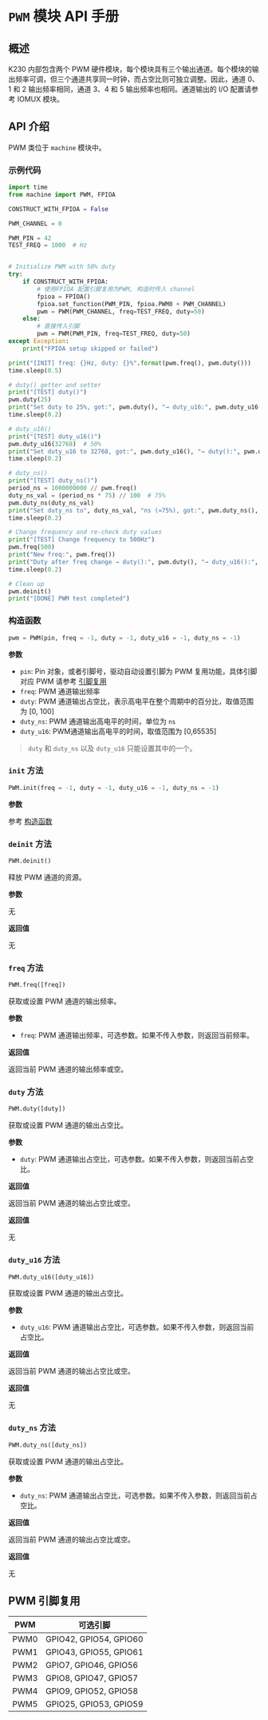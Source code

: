 # `PWM` 模块 API 手册

## 概述

K230 内部包含两个 PWM 硬件模块，每个模块具有三个输出通道。每个模块的输出频率可调，但三个通道共享同一时钟，而占空比则可独立调整。因此，通道 0、1 和 2 输出频率相同，通道 3、4 和 5 输出频率也相同。通道输出的 I/O 配置请参考 IOMUX 模块。

## API 介绍

PWM 类位于 `machine` 模块中。

### 示例代码

```python
import time
from machine import PWM, FPIOA

CONSTRUCT_WITH_FPIOA = False

PWM_CHANNEL = 0

PWM_PIN = 42
TEST_FREQ = 1000  # Hz


# Initialize PWM with 50% duty
try:
    if CONSTRUCT_WITH_FPIOA:
        # 使用FPIOA 配置引脚复用为PWM, 构造时传入 channel
        fpioa = FPIOA()
        fpioa.set_function(PWM_PIN, fpioa.PWM0 + PWM_CHANNEL)
        pwm = PWM(PWM_CHANNEL, freq=TEST_FREQ, duty=50)
    else:
        # 直接传入引脚
        pwm = PWM(PWM_PIN, freq=TEST_FREQ, duty=50)
except Exception:
    print("FPIOA setup skipped or failed")

print("[INIT] freq: {}Hz, duty: {}%".format(pwm.freq(), pwm.duty()))
time.sleep(0.5)

# duty() getter and setter
print("[TEST] duty()")
pwm.duty(25)
print("Set duty to 25%, got:", pwm.duty(), "→ duty_u16:", pwm.duty_u16(), "→ duty_ns:", pwm.duty_ns())
time.sleep(0.2)

# duty_u16()
print("[TEST] duty_u16()")
pwm.duty_u16(32768)  # 50%
print("Set duty_u16 to 32768, got:", pwm.duty_u16(), "→ duty():", pwm.duty(), "→ duty_ns():", pwm.duty_ns())
time.sleep(0.2)

# duty_ns()
print("[TEST] duty_ns()")
period_ns = 1000000000 // pwm.freq()
duty_ns_val = (period_ns * 75) // 100  # 75%
pwm.duty_ns(duty_ns_val)
print("Set duty_ns to", duty_ns_val, "ns (≈75%), got:", pwm.duty_ns(), "→ duty():", pwm.duty(), "→ duty_u16():", pwm.duty_u16())
time.sleep(0.2)

# Change frequency and re-check duty values
print("[TEST] Change frequency to 500Hz")
pwm.freq(500)
print("New freq:", pwm.freq())
print("Duty after freq change → duty():", pwm.duty(), "→ duty_u16():", pwm.duty_u16(), "→ duty_ns():", pwm.duty_ns())
time.sleep(0.2)

# Clean up
pwm.deinit()
print("[DONE] PWM test completed")
```

### 构造函数

```python
pwm = PWM(pin, freq = -1, duty = -1, duty_u16 = -1, duty_ns = -1)
```

**参数**

- `pin`: Pin 对象，或者引脚号，驱动自动设置引脚为 PWM 复用功能，具体引脚对应 PWM 请参考 [引脚复用](#pwm-引脚复用)
- `freq`: PWM 通道输出频率
- `duty`: PWM 通道输出占空比，表示高电平在整个周期中的百分比，取值范围为 [0, 100]
- `duty_ns`: PWM 通道输出高电平的时间，单位为 `ns`
- `duty_u16`: PWM通道输出高电平的时间，取值范围为 [0,65535]

> `duty` 和 `duty_ns` 以及 `duty_u16` 只能设置其中的一个。

### `init` 方法

```python
PWM.init(freq = -1, duty = -1, duty_u16 = -1, duty_ns = -1)
```

**参数**

参考 [构造函数](#构造函数)

### `deinit` 方法

```python
PWM.deinit()
```

释放 PWM 通道的资源。

**参数**

无

**返回值**

无

### `freq` 方法

```python
PWM.freq([freq])
```

获取或设置 PWM 通道的输出频率。

**参数**

- `freq`: PWM 通道输出频率，可选参数。如果不传入参数，则返回当前频率。

**返回值**

返回当前 PWM 通道的输出频率或空。

### `duty` 方法

```python
PWM.duty([duty])
```

获取或设置 PWM 通道的输出占空比。

**参数**

- `duty`: PWM 通道输出占空比，可选参数。如果不传入参数，则返回当前占空比。

**返回值**

返回当前 PWM 通道的输出占空比或空。

**返回值**

无

### `duty_u16` 方法

```python
PWM.duty_u16([duty_u16])
```

获取或设置 PWM 通道的输出占空比。

**参数**

- `duty_u16`: PWM 通道输出占空比，可选参数。如果不传入参数，则返回当前占空比。

**返回值**

返回当前 PWM 通道的输出占空比或空。

**返回值**

无

### `duty_ns` 方法

```python
PWM.duty_ns([duty_ns])
```

获取或设置 PWM 通道的输出占空比。

**参数**

- `duty_ns`: PWM 通道输出占空比，可选参数。如果不传入参数，则返回当前占空比。

**返回值**

返回当前 PWM 通道的输出占空比或空。

**返回值**

无

## PWM 引脚复用

| PWM | 可选引脚 |
|-----|---------------------|
| PWM0 | GPIO42, GPIO54, GPIO60 |
| PWM1 | GPIO43, GPIO55, GPIO61 |
| PWM2 | GPIO7, GPIO46, GPIO56 |
| PWM3 | GPIO8, GPIO47, GPIO57 |
| PWM4 | GPIO9, GPIO52, GPIO58 |
| PWM5 | GPIO25, GPIO53, GPIO59 |
